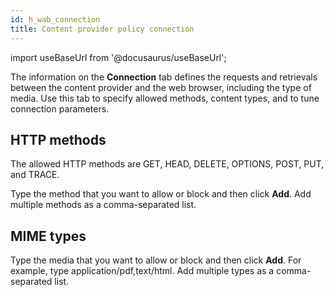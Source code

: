 ```yaml
---
id: h_wab_connection
title: Content provider policy connection
---
```

import useBaseUrl from '@docusaurus/useBaseUrl';



The information on the **Connection** tab defines the requests and retrievals between the content provider and the web browser, including the type of media. Use this tab to specify allowed methods, content types, and to tune connection parameters.

## HTTP methods

The allowed HTTP methods are GET, HEAD, DELETE, OPTIONS, POST, PUT, and TRACE.

Type the method that you want to allow or block and then click **Add**. Add multiple methods as a comma-separated list.

## MIME types

Type the media that you want to allow or block and then click **Add**. For example, type application/pdf,text/html. Add multiple types as a comma-separated list.

